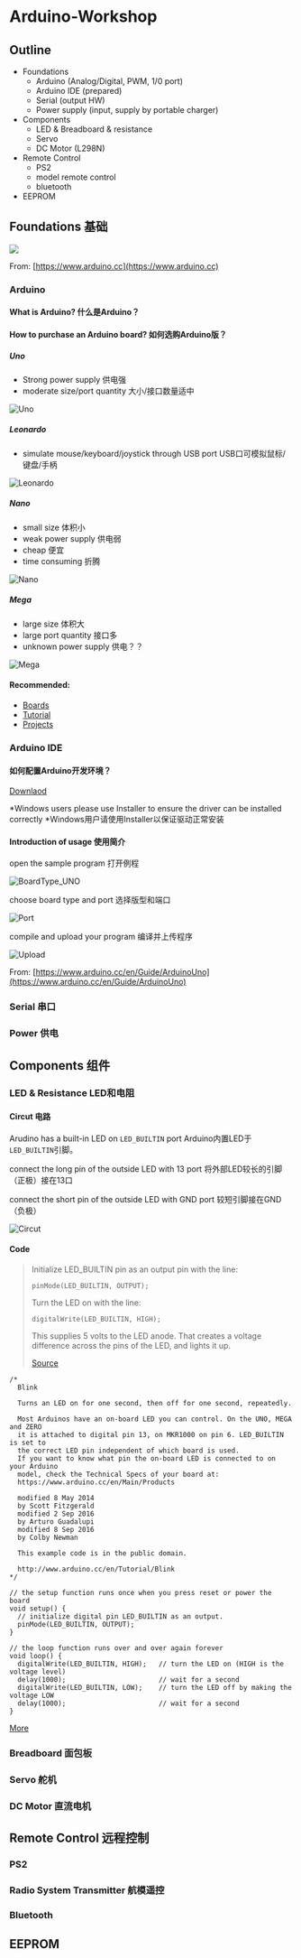 # Arduino-Workshop

## Outline

- Foundations
  - Arduino (Analog/Digital, PWM, 1/0 port)
  - Arduino IDE (prepared)
  - Serial (output HW)
  - Power supply (input, supply by portable charger)
- Components
  - LED & Breadboard & resistance
  - Servo
  - DC Motor (L298N)
- Remote Control
  - PS2
  - model remote control
  - bluetooth
- EEPROM

## Foundations 基础

<img src="https://www.arduino.cc/en/uploads/Main/foundations.svg">

From: [https://www.arduino.cc](https://www.arduino.cc)

### Arduino

#### What is Arduino? 什么是Arduino？

#### How to purchase an Arduino board? 如何选购Arduino版？

##### Uno

- Strong power supply 供电强
- moderate size/port quantity 大小/接口数量适中

![Uno](https://www.arduino.cc/en/uploads/Products/Uno.jpg)

##### Leonardo

- simulate mouse/keyboard/joystick through USB port USB口可模拟鼠标/键盘/手柄

![Leonardo](https://www.arduino.cc/en/uploads/Main/ArduinoLeonardo_mpp.jpg)

##### Nano

- small size 体积小
- weak power supply 供电弱
- cheap 便宜
- time consuming 折腾

![Nano](https://www.arduino.cc/en/uploads/Products/Nano.jpg)

##### Mega

- large size 体积大
- large port quantity 接口多
- unknown power supply 供电？？

![Mega](https://www.arduino.cc/en/uploads/Products/Mega.jpg)

#### Recommended:
- [Boards](https://www.arduino.cc/en/Main/Products)
- [Tutorial](https://www.arduino.cc/en/Tutorial/HomePage)
- [Projects](https://create.arduino.cc/projecthub)

### Arduino IDE

#### 如何配置Arduino开发环境？

[Downlaod](https://www.arduino.cc/en/Main/Software)

*Windows users please use Installer to ensure the driver can be installed correctly
*Windows用户请使用Installer以保证驱动正常安装


#### Introduction of usage 使用简介

open the sample program 打开例程

![BoardType_UNO](https://www.arduino.cc/en/uploads/Guide/UNO_BoardType.jpg)

choose board type and port 选择版型和端口

![Port](https://www.arduino.cc/en/uploads/Guide/UNO_Port.jpg)

compile and upload your program 编译并上传程序

![Upload](https://www.arduino.cc/en/uploads/Guide/UNO_Upload.png)

From: [https://www.arduino.cc/en/Guide/ArduinoUno](https://www.arduino.cc/en/Guide/ArduinoUno)

### Serial 串口

### Power 供电

## Components 组件

### LED & Resistance LED和电阻

#### Circut 电路

Arudino has a built-in LED on `LED_BUILTIN` port Arduino内置LED于`LED_BUILTIN`引脚。

connect the long pin of the outside LED with 13 port 将外部LED较长的引脚（正极）接在13口

connect the short pin of the outside LED with GND port 较短引脚接在GND（负极）

![Circut](https://www.arduino.cc/en/uploads/Tutorial/ExampleCircuit_bb.png)

#### Code

> Initialize LED_BUILTIN pin as an output pin with the line:
> 
> `pinMode(LED_BUILTIN, OUTPUT);`
> 
> Turn the LED on with the line:
> 
> `digitalWrite(LED_BUILTIN, HIGH);`
> 
> This supplies 5 volts to the LED anode.
> That creates a voltage difference across the pins of the LED, and lights it up.
>
> [Source](https://www.arduino.cc/en/Tutorial/Blink)

```Arduino
/*
  Blink

  Turns an LED on for one second, then off for one second, repeatedly.

  Most Arduinos have an on-board LED you can control. On the UNO, MEGA and ZERO
  it is attached to digital pin 13, on MKR1000 on pin 6. LED_BUILTIN is set to
  the correct LED pin independent of which board is used.
  If you want to know what pin the on-board LED is connected to on your Arduino
  model, check the Technical Specs of your board at:
  https://www.arduino.cc/en/Main/Products

  modified 8 May 2014
  by Scott Fitzgerald
  modified 2 Sep 2016
  by Arturo Guadalupi
  modified 8 Sep 2016
  by Colby Newman

  This example code is in the public domain.

  http://www.arduino.cc/en/Tutorial/Blink
*/

// the setup function runs once when you press reset or power the board
void setup() {
  // initialize digital pin LED_BUILTIN as an output.
  pinMode(LED_BUILTIN, OUTPUT);
}

// the loop function runs over and over again forever
void loop() {
  digitalWrite(LED_BUILTIN, HIGH);   // turn the LED on (HIGH is the voltage level)
  delay(1000);                       // wait for a second
  digitalWrite(LED_BUILTIN, LOW);    // turn the LED off by making the voltage LOW
  delay(1000);                       // wait for a second
}
```

[More](https://www.arduino.cc/en/Tutorial/Blink)

### Breadboard 面包板

### Servo 舵机

### DC Motor 直流电机

## Remote Control 远程控制

### PS2

### Radio System Transmitter 航模遥控

### Bluetooth

## EEPROM
